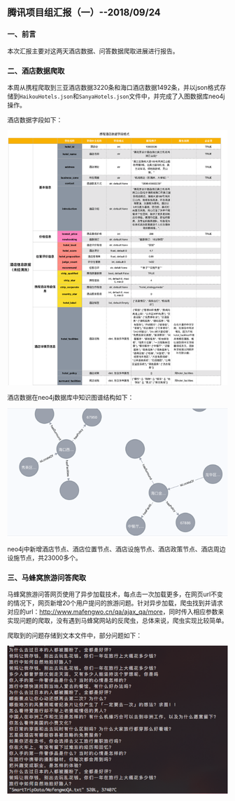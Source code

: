 ## 腾讯项目组汇报（一）--2018/09/24

### 一、前言

本次汇报主要对这两天酒店数据、问答数据爬取进展进行报告。

### 二、酒店数据爬取

本周从携程爬取到三亚酒店数据3220条和海口酒店数据1492条，并以json格式存储到`HaikouHotels.json`和`SanyaHotels.json`文件中，并完成了入图数据库neo4j操作。

酒店数据字段如下：

![携程酒店数据格式-c](./img/ctrip_hotel_format.png)

酒店数据在neo4j数据库中知识图谱结构如下：

![酒店知识图谱-c](./img/hotel_knowledge_graph.png)

neo4j中新增酒店节点、酒店位置节点、酒店设施节点、酒店政策节点、酒店周边设施节点，共23000多个。

### 三、马蜂窝旅游问答爬取

马蜂窝旅游问答网页使用了异步加载技术，每点击一次加载更多，在网页url不变的情况下，网页新增20个用户提问的旅游问题。针对异步加载，爬虫找到并请求对应的url：<http://www.mafengwo.cn/qa/ajax_qa/more>，同时传入相应参数来实现问题的爬取，没有遇到马蜂窝网站的反爬虫，总体来说，爬虫实现比较简单。

爬取到的问题存储到文本文件中，部分问题如下：

![马蜂窝海南旅游问题-c](./img/mafengwoQA.png)

